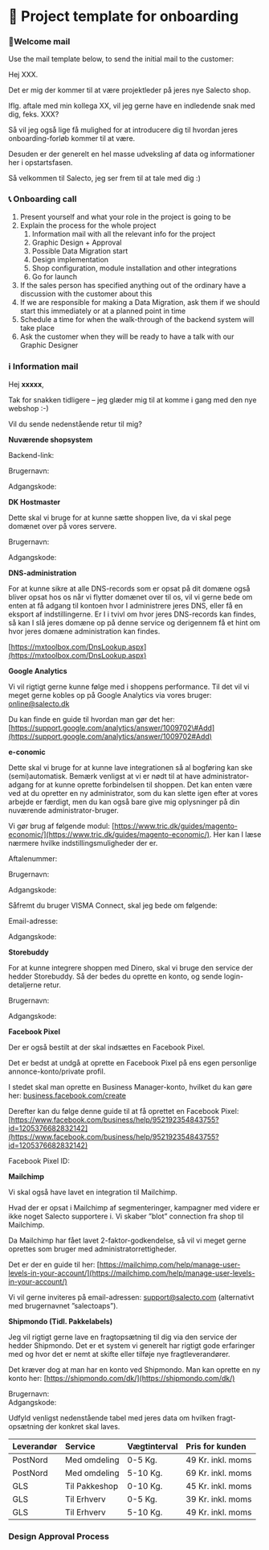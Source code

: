 # 📜 Project template for onboarding

### 📧Welcome mail

Use the mail template below, to send the initial mail to the customer:

Hej XXX.

Det er mig der kommer til at være projektleder på jeres nye Salecto shop.

Iflg. aftale med min kollega XX, vil jeg gerne have en indledende snak med dig, feks. XXX?

Så vil jeg også lige få mulighed for at introducere dig til hvordan jeres onboarding-forløb kommer til at være.

Desuden er der generelt en hel masse udveksling af data og informationer her i opstartsfasen.

Så velkommen til Salecto, jeg ser frem til at tale med dig :\)

### 📞 Onboarding call

1. Present yourself and what your role in the project is going to be
2. Explain the process for the whole project
   1. Information mail with all the relevant info for the project
   2. Graphic Design + Approval
   3. Possible Data Migration start
   4. Design implementation
   5. Shop configuration, module installation and other integrations
   6. Go for launch
3. If the sales person has specified anything out of the ordinary have a discussion with the customer about this
4. If we are responsible for making a Data Migration, ask them if we should start this immediately or at a planned point in time
5. Schedule a time for when the walk-through of the backend system will take place
6. Ask the customer when they will be ready to have a talk with our Graphic Designer

### ℹ Information mail

Hej **xxxxx**,

Tak for snakken tidligere – jeg glæder mig til at komme i gang med den nye webshop :-\)

Vil du sende nedenstående retur til mig?

**Nuværende shopsystem**

Backend-link:

Brugernavn:

Adgangskode:

**DK Hostmaster**

Dette skal vi bruge for at kunne sætte shoppen live, da vi skal pege domænet over på vores servere.

Brugernavn:

Adgangskode:

**DNS-administration**

For at kunne sikre at alle DNS-records som er opsat på dit domæne også bliver opsat hos os når vi flytter domænet over til os, vil vi gerne bede om enten at få adgang til kontoen hvor I administrere jeres DNS, eller få en eksport af indstillingerne. Er I i tvivl om hvor jeres DNS-records kan findes, så kan I slå jeres domæne op på denne service og derigennem få et hint om hvor jeres domæne administration kan findes.

[https://mxtoolbox.com/DnsLookup.aspx](https://mxtoolbox.com/DnsLookup.aspx)

**Google Analytics**

Vi vil rigtigt gerne kunne følge med i shoppens performance. Til det vil vi meget gerne kobles op på Google Analytics via vores bruger: [online@salecto.dk](mailto:online@salecto.dk)

Du kan finde en guide til hvordan man gør det her: [https://support.google.com/analytics/answer/1009702\#Add](https://support.google.com/analytics/answer/1009702#Add)

**e-conomic**

Dette skal vi bruge for at kunne lave integrationen så al bogføring kan ske \(semi\)automatisk. Bemærk venligst at vi er nødt til at have administrator-adgang for at kunne oprette forbindelsen til shoppen. Det kan enten være ved at du opretter en ny administrator, som du kan slette igen efter at vores arbejde er færdigt, men du kan også bare give mig oplysninger på din nuværende administrator-bruger.

Vi gør brug af følgende modul: [https://www.tric.dk/guides/magento-economic/](https://www.tric.dk/guides/magento-economic/). Her kan I læse nærmere hvilke indstillingsmuligheder der er.

Aftalenummer:

Brugernavn:

Adgangskode:

Såfremt du bruger VISMA Connect, skal jeg bede om følgende:

Email-adresse:

Adgangskode:

**Storebuddy**

For at kunne integrere shoppen med Dinero, skal vi bruge den service der hedder Storebuddy. Så der bedes du oprette en konto, og sende login-detaljerne retur.

Brugernavn:

Adgangskode:

**Facebook Pixel**

Der er også bestilt at der skal indsættes en Facebook Pixel.

Det er bedst at undgå at oprette en Facebook Pixel på ens egen personlige annonce-konto/private profil.

I stedet skal man oprette en Business Manager-konto, hvilket du kan gøre her: [business.facebook.com/create](https://business.facebook.com/create)

Derefter kan du følge denne guide til at få oprettet en Facebook Pixel: [https://www.facebook.com/business/help/952192354843755?id=1205376682832142](https://www.facebook.com/business/help/952192354843755?id=1205376682832142)

Facebook Pixel ID:

**Mailchimp**

Vi skal også have lavet en integration til Mailchimp.

Hvad der er opsat i Mailchimp af segmenteringer, kampagner med videre er ikke noget Salecto supportere i. Vi skaber ”blot” connection fra shop til Mailchimp.

Da Mailchimp har fået lavet 2-faktor-godkendelse, så vil vi meget gerne oprettes som bruger med administratorrettigheder.

Det er der en guide til her: [https://mailchimp.com/help/manage-user-levels-in-your-account/](https://mailchimp.com/help/manage-user-levels-in-your-account/)

Vi vil gerne inviteres på email-adressen: [support@salecto.com](mailto:support@salecto.com) \(alternativt med brugernavnet ”salectoaps”\).

**Shipmondo \(Tidl. Pakkelabels\)**

Jeg vil rigtigt gerne lave en fragtopsætning til dig via den service der hedder Shipmondo. Det er et system vi generelt har rigtigt gode erfaringer med og hvor det er nemt at skifte eller tilføje nye fragtleverandører.

Det kræver dog at man har en konto ved Shipmondo. Man kan oprette en ny konto her: [https://shipmondo.com/dk/](https://shipmondo.com/dk/)

Brugernavn:  
Adgangskode:

Udfyld venligst nedenstående tabel med jeres data om hvilken fragt-opsætning der konkret skal laves.

| **Leverandør** | **Service** | **Vægtinterval** | **Pris for kunden** |
| :--- | :--- | :--- | :--- |
| PostNord | Med omdeling | 0-5 Kg. | 49 Kr. inkl. moms |
| PostNord | Med omdeling | 5-10 Kg. | 69 Kr. inkl. moms |
| GLS | Til Pakkeshop | 0-10 Kg. | 45 Kr. inkl. moms |
| GLS | Til Erhverv | 0-5 Kg. | 39 Kr. inkl. moms |
| GLS | Til Erhverv | 5-10 Kg. | 49 Kr. inkl. moms |

### Design Approval Process



